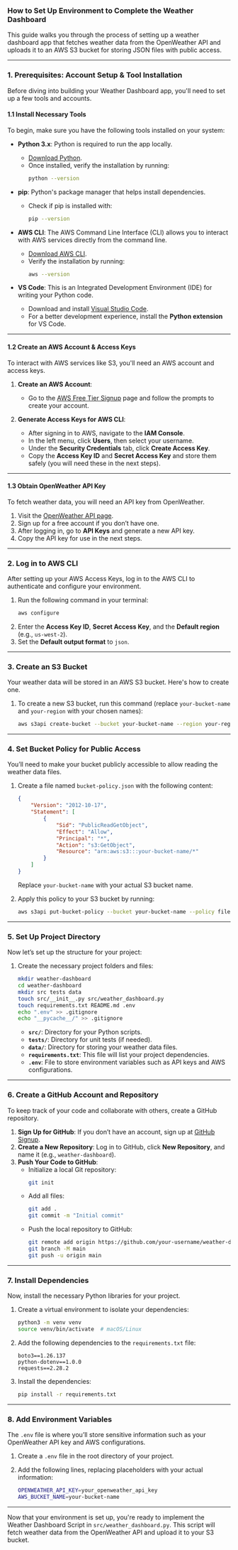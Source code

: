 ### How to Set Up Environment to Complete the Weather Dashboard

This guide walks you through the process of setting up a weather dashboard app that fetches weather data from the OpenWeather API and uploads it to an AWS S3 bucket for storing JSON files with public access.

---

### 1. Prerequisites: Account Setup & Tool Installation

Before diving into building your Weather Dashboard app, you'll need to set up a few tools and accounts.

#### 1.1 Install Necessary Tools

To begin, make sure you have the following tools installed on your system:

- **Python 3.x**: Python is required to run the app locally.
  - [Download Python](https://www.python.org/downloads/).  
  - Once installed, verify the installation by running:
    ```bash
    python --version
    ```

- **pip**: Python's package manager that helps install dependencies.
  - Check if pip is installed with:
    ```bash
    pip --version
    ```

- **AWS CLI**: The AWS Command Line Interface (CLI) allows you to interact with AWS services directly from the command line.
  - [Download AWS CLI](https://aws.amazon.com/cli/).
  - Verify the installation by running:
    ```bash
    aws --version
    ```

- **VS Code**: This is an Integrated Development Environment (IDE) for writing your Python code.
  - Download and install [Visual Studio Code](https://code.visualstudio.com/).
  - For a better development experience, install the **Python extension** for VS Code.

---

#### 1.2 Create an AWS Account & Access Keys

To interact with AWS services like S3, you'll need an AWS account and access keys.

1. **Create an AWS Account**: 
   - Go to the [AWS Free Tier Signup](https://aws.amazon.com/free/) page and follow the prompts to create your account.
   
2. **Generate Access Keys for AWS CLI**:
   - After signing in to AWS, navigate to the **IAM Console**.
   - In the left menu, click **Users**, then select your username.
   - Under the **Security Credentials** tab, click **Create Access Key**.
   - Copy the **Access Key ID** and **Secret Access Key** and store them safely (you will need these in the next steps).

---

#### 1.3 Obtain OpenWeather API Key

To fetch weather data, you will need an API key from OpenWeather.

1. Visit the [OpenWeather API page](https://openweathermap.org/api).
2. Sign up for a free account if you don’t have one.
3. After logging in, go to **API Keys** and generate a new API key.
4. Copy the API key for use in the next steps.

---

### 2. Log in to AWS CLI

After setting up your AWS Access Keys, log in to the AWS CLI to authenticate and configure your environment.

1. Run the following command in your terminal:
   ```bash
   aws configure
   ```
2. Enter the **Access Key ID**, **Secret Access Key**, and the **Default region** (e.g., `us-west-2`).
3. Set the **Default output format** to `json`.

---

### 3. Create an S3 Bucket

Your weather data will be stored in an AWS S3 bucket. Here's how to create one.

1. To create a new S3 bucket, run this command (replace `your-bucket-name` and `your-region` with your chosen names):
   ```bash
   aws s3api create-bucket --bucket your-bucket-name --region your-region --create-bucket-configuration LocationConstraint=your-region
   ```

---

### 4. Set Bucket Policy for Public Access

You’ll need to make your bucket publicly accessible to allow reading the weather data files. 

1. Create a file named `bucket-policy.json` with the following content:

   ```json
   {
       "Version": "2012-10-17",
       "Statement": [
           {
               "Sid": "PublicReadGetObject",
               "Effect": "Allow",
               "Principal": "*",
               "Action": "s3:GetObject",
               "Resource": "arn:aws:s3:::your-bucket-name/*"
           }
       ]
   }
   ```

   Replace `your-bucket-name` with your actual S3 bucket name.

2. Apply this policy to your S3 bucket by running:
   ```bash
   aws s3api put-bucket-policy --bucket your-bucket-name --policy file://bucket-policy.json
   ```

---

### 5. Set Up Project Directory

Now let’s set up the structure for your project:

1. Create the necessary project folders and files:

   ```bash
   mkdir weather-dashboard
   cd weather-dashboard
   mkdir src tests data
   touch src/__init__.py src/weather_dashboard.py
   touch requirements.txt README.md .env
   echo ".env" >> .gitignore
   echo "__pycache__/" >> .gitignore
   ```

   - **`src/`**: Directory for your Python scripts.
   - **`tests/`**: Directory for unit tests (if needed).
   - **`data/`**: Directory for storing your weather data files.
   - **`requirements.txt`**: This file will list your project dependencies.
   - **`.env`**: File to store environment variables such as API keys and AWS configurations.

---

### 6. Create a GitHub Account and Repository

To keep track of your code and collaborate with others, create a GitHub repository.

1. **Sign Up for GitHub**: If you don’t have an account, sign up at [GitHub Signup](https://github.com/).
2. **Create a New Repository**: Log in to GitHub, click **New Repository**, and name it (e.g., `weather-dashboard`).
3. **Push Your Code to GitHub**:
   - Initialize a local Git repository:
     ```bash
     git init
     ```
   - Add all files:
     ```bash
     git add .
     git commit -m "Initial commit"
     ```
   - Push the local repository to GitHub:
     ```bash
     git remote add origin https://github.com/your-username/weather-dashboard.git
     git branch -M main
     git push -u origin main
     ```

---

### 7. Install Dependencies

Now, install the necessary Python libraries for your project.

1. Create a virtual environment to isolate your dependencies:

   ```bash
   python3 -m venv venv
   source venv/bin/activate  # macOS/Linux
   ```

2. Add the following dependencies to the `requirements.txt` file:

   ```
   boto3==1.26.137
   python-dotenv==1.0.0
   requests==2.28.2
   ```

3. Install the dependencies:

   ```bash
   pip install -r requirements.txt
   ```

---

### 8. Add Environment Variables

The `.env` file is where you’ll store sensitive information such as your OpenWeather API key and AWS configurations.

1. Create a `.env` file in the root directory of your project.
2. Add the following lines, replacing placeholders with your actual information:

   ```bash
   OPENWEATHER_API_KEY=your_openweather_api_key
   AWS_BUCKET_NAME=your-bucket-name
   ```

---

Now that your environment is set up, you're ready to implement the Weather Dashboard Script in `src/weather_dashboard.py`. This script will fetch weather data from the OpenWeather API and upload it to your S3 bucket.
